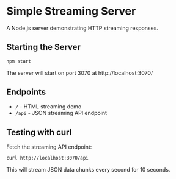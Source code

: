 # Simple Streaming Server

A Node.js server demonstrating HTTP streaming responses.

## Starting the Server

```bash
npm start
```

The server will start on port 3070 at http://localhost:3070/

## Endpoints

- `/` - HTML streaming demo
- `/api` - JSON streaming API endpoint

## Testing with curl

Fetch the streaming API endpoint:

```bash
curl http://localhost:3070/api
```

This will stream JSON data chunks every second for 10 seconds.
